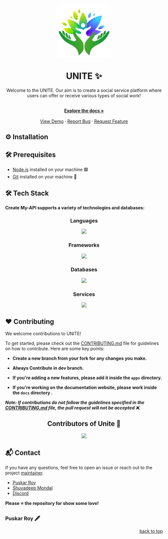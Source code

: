 <a name="readme-top"></a>

<br />
<div align="center">
  <a href="https://github.com/Bug-Bust3rs/UNITE">
    <img src="./docs/Unite__Logo.png" alt="Logo" width="170" height="170">
    
  </a>

  <h1 align="center">UNITE ✨</h1> 
 
  <p align="center">
    Welcome to the UNITE. Our aim is to create a social service platform where users can offer or receive various types of social work!
    </p>

  <br />
    <a href="https://github.com/Bug-Bust3rs/UNITE"><strong>Explore the docs »</strong></a>
    <br />
    <br />
    <a href="https://github.com/Bug-Bust3rs/UNITE">View Demo</a>
    ·
    <a href="https://github.com/Bug-Bust3rs/UNITE/issues">Report Bug</a>
    ·
    <a href="https://github.com/Bug-Bust3rs/UNITE/issues">Request Feature</a>

  </p>
</div>

## ⚙️ Installation


## 🛠️ Prerequisites

- [Node.js](https://nodejs.org/) installed on your machine 🟩
- [Git](https://git-scm.com/) installed on your machine 🐙

## 🛠️ Tech Stack

**Create My-API supports a variety of technologies and databases:**

<div align="center">

### Languages

<img src="https://skillicons.dev/icons?i=javascript,typescript&theme=dark" />

### Frameworks

<img src="https://skillicons.dev/icons?i=react,tailwindcss,nodejs,express&theme=dark" />

### Databases

<img src="https://skillicons.dev/icons?i=mongodb,postgresql&theme=dark" />

### Services

<img src="https://skillicons.dev/icons?i=npm,vercel,prisma&theme=dark" />

</div>

## ❤️ Contributing

We welcome contributions to UNITE!

To get started, please check out the [CONTRIBUTING.md](./CONTRIBUTING.md) file for guidelines on how to contribute. Here are some key points:

- **Create a new branch from your fork for any changes you make.**

- **Always Contribute in dev branch.**

- **If you're adding a new features, please add it inside the `apps` directory.**

- **If you're working on the documentation website, please work inside the `docs` directory _._**

**_Note: If contributions do not follow the guidelines specified in the [CONTRIBUTING.md](./CONTRIBUTING.md) file, the pull request will not be accepted ❌._**

<h2 align = "center">Contributors of Unite 🚀</h2>
<div align = "center">
<a href="https://github.com/Bug-Bust3rs/UNITE/graphs/contributors">
  <img src="https://contrib.rocks/image?repo=Bug-Bust3rs/UNITE" />
</a>
</div>

## 📬 Contact

If you have any questions, feel free to open an issue or reach out to the project [maintainer](https://www.linkedin.com/in/puskar-roy/).

- [Puskar Roy](https://github.com/Puskar-Roy) 
- [Shuvadeep Mondal](https://github.com/shuvadeepmondal)
- [Discord](https://discord.gg/WbWmxcAB)


**Please ⭐ the repository for show some love!**

### Puskar Roy 🖋️

<div align="right">
  <a href="#readme-top">back to top</a>
</div>
